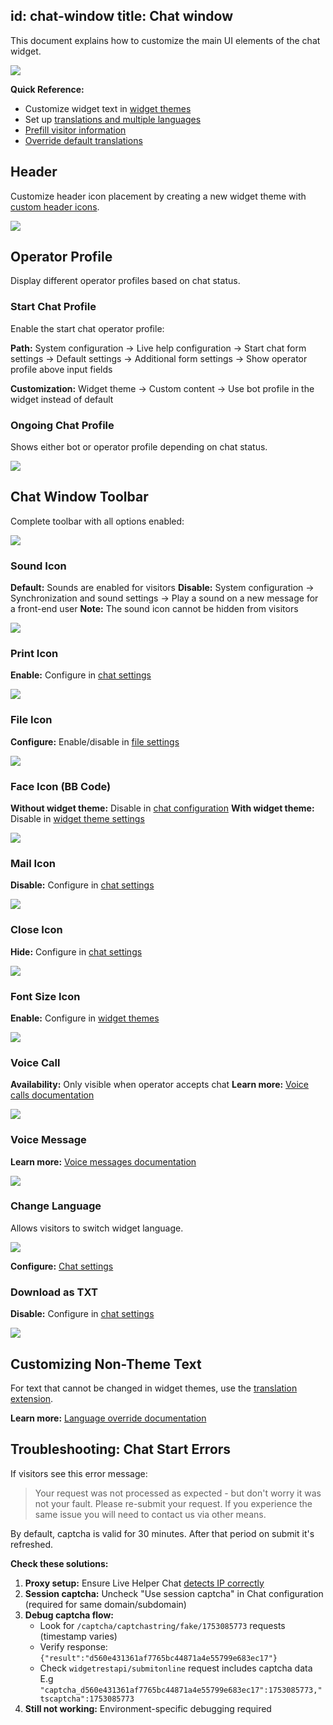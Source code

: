 id: chat-window
title: Chat window
---

This document explains how to customize the main UI elements of the chat widget.

![](/img/theme/chat-window.png)

**Quick Reference:**
*   Customize widget text in [widget themes](theme/theme.md)
*   Set up [translations and multiple languages](chat/multiple-languages.md)
*   [Prefill visitor information](custom-fields-and-prefill.md)
*   [Override default translations](language.md#how-to-override-default-translations)

## Header

Customize header icon placement by creating a new widget theme with [custom header icons](theme/theme.md).

![](/img/theme/chat-window-header.png)

## Operator Profile

Display different operator profiles based on chat status.

### Start Chat Profile

Enable the start chat operator profile:

**Path:** System configuration → Live help configuration → Start chat form settings → Default settings → Additional form settings → Show operator profile above input fields

**Customization:** Widget theme → Custom content → Use bot profile in the widget instead of default

### Ongoing Chat Profile

Shows either bot or operator profile depending on chat status.

![](/img/theme/operator-profile.png)

## Chat Window Toolbar

Complete toolbar with all options enabled:

![](/img/theme/chat-window-toolbar.png)

### Sound Icon

**Default:** Sounds are enabled for visitors
**Disable:** System configuration → Synchronization and sound settings → Play a sound on a new message for a front-end user
**Note:** The sound icon cannot be hidden from visitors

![](/img/theme/chat-window-sound-icon.png)

### Print Icon

**Enable:** Configure in [chat settings](chat/configuration.md#disable-chat-print)

![](/img/theme/chat-window-print.png)

### File Icon

**Configure:** Enable/disable in [file settings](chat/files.md)

![](/img/theme/chat-window-file.png)

### Face Icon (BB Code)

**Without widget theme:** Disable in [chat configuration](chat/configuration.md#show-bb-code-button)
**With widget theme:** Disable in [widget theme settings](theme/theme.md#hide-bb-code-button)

![](/img/theme/chat-window-bbcode.png)

### Mail Icon

**Disable:** Configure in [chat settings](chat/configuration.md#disable-chat-transcript-send)

![](/img/theme/chat-window-mail.png)

### Close Icon

**Hide:** Configure in [chat settings](chat/configuration.md#hide-close-button-in-dropdown)

![](/img/theme/chat-window-close.png)

### Font Size Icon

**Enable:** Configure in [widget themes](theme/theme.md#allow-visitor-to-change-font-size)

![](/img/theme/font-size-icon.png)

### Voice Call

**Availability:** Only visible when operator accepts chat
**Learn more:** [Voice calls documentation](voice-video-screenshare.md)

![](/img/theme/voice-call.png)

### Voice Message

**Learn more:** [Voice messages documentation](voice_messages.md)

![](/img/theme/chat-window-voice-message.png)

### Change Language

Allows visitors to switch widget language.

![](/img/bot/language.png)

**Configure:** [Chat settings](chat/configuration.md#show-users-option-to-switch-language-at-widget)

### Download as TXT

**Disable:** Configure in [chat settings](chat/configuration.md#disable-chat-download)

![](/img/theme/download-as-txt-v2.png)

## Customizing Non-Theme Text

For text that cannot be changed in widget themes, use the [translation extension](https://github.com/LiveHelperChat/livehelperchat-extensions/tree/master/overridetranslation/translations).

**Learn more:** [Language override documentation](language.md#how-to-override-default-translations)

## Troubleshooting: Chat Start Errors

If visitors see this error message:

> Your request was not processed as expected - but don't worry it was not your fault. Please re-submit your request. If you experience the same issue you will need to contact us via other means.

By default, captcha is valid for 30 minutes. After that period on submit it's refreshed.

**Check these solutions:**

1. **Proxy setup:** Ensure Live Helper Chat [detects IP correctly](blocking.md#ip-detection-issues)
2. **Session captcha:** Uncheck "Use session captcha" in Chat configuration (required for same domain/subdomain)
3. **Debug captcha flow:**
    - Look for `/captcha/captchastring/fake/1753085773` requests (timestamp varies)
    - Verify response: `{"result":"d560e431361af7765bc44871a4e55799e683ec17"}`
    - Check `widgetrestapi/submitonline` request includes captcha data E.g `"captcha_d560e431361af7765bc44871a4e55799e683ec17":1753085773,"tscaptcha":1753085773`
4. **Still not working:** Environment-specific debugging required
